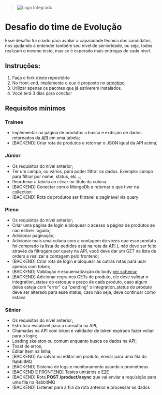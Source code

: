 > ![Logo Integrado](https://github.com/willmustafa/integrado-teste-evolucao/blob/master/logo-branca.png)

# Desafio do time de Evolução

Esse desafio foi criado para avaliar a capacidade técnica dos candidatos, nos ajudando a entender também seu nível de senioridade, ou seja, todos realizam o mesmo teste, mas se é esperado mais entregas de cada nível.

## Instruções:

  1. Faça o fork deste repositório
  2. No front-end, implemente o que é proposto no [protótipo]().
  3. Utilizar apenas os pacotes que já estiverem instalados.
  4. Você terá 3 dias para concluir

## Requisitos mínimos

### Trainee

  - Implementar na página de produtos a busca e exibição de dados retornados da [API](https://6735fdf65995834c8a94f2fd.mockapi.io/api/v4/products) em uma tabela;
  - [BACKEND] Criar rota de produtos e retornar o JSON igual da API acima;

### Júnior

  - Os requisitos do nível anterior;
  - Ter um campo, ou vários, para poder filtrar os dados. Exemplo: campo para filtrar por nome, status, etc...;
  - Reordenar a tabela ao clicar no título da coluna
  - [BACKEND] Conectar com o MongoDb e retornar o que tiver na collection
  - [BACKEND] Rota de produtos ser filtravel e paginável via query

### Pleno

  - Os requisitos do nível anterior;
  - Criar uma página de login e bloquear o acesso a página de produtos se não estiver logado;
  - Adicionar paginação;
  - Adicionar mais uma coluna com a contagem de vezes que esse produto foi comprado (a lista de pedidos está na rota da [API](https://6735fdf65995834c8a94f2fd.mockapi.io/api/v4/orders) ), não deve ser feito através da filtragem por query na API, você deve dar um GET na lista de orders e realizar a contagem pelo frontend;
  - [BACKEND] Criar rota de login e bloquear as outras rotas para usar apenas com token;
  - [BACKEND] Validação e esquematização do body [ver schema]();
  - [BACKEND] Adicionar regra nos GETs de produto, ele deve validar o integration_status do estoque e preço de cada produto, caso algum deles esteja com "error" ou "pending" o integration_status do produto deve ser alterado para esse status, caso não seja, deve continuar como estava

### Sênior

  - Os requisitos do nível anterior;
  - Estrutura escalável para a consulta na API;
  - Chamadas na API com token e validador de token expirado fazer voltar para o login;
  - Loading skeleton ou comum enquanto busca os dados na API;
  - Toast de erros;
  - Editar item na linha;
  - [BACKEND] Ao salvar ou editar um produto, enviar para uma fila do RabbitMQ
  - [BACKEND] Sistema de logs e monitoramento usando o prometheus
  - [BACKEND E FRONTEND] Testes unitários e E2E
  - [BACKEND] Rota **POST /product/async** que vai enviar a requisição para uma fila no RabbitMQ
  - [BACKEND] Listener para a fila da rota anterior e processar os dados

